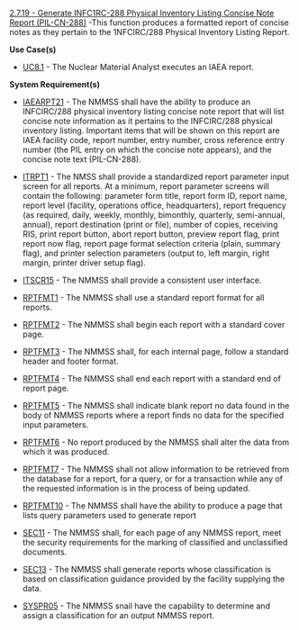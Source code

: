 <a href="https://dev.azure.com/Link-Technologies/NMMSS%20Requirements/_workitems/edit/316/" target="_blank">2.7.19 - Generate INFC1RC-288 Physical Inventory Listing Concise Note Report (PIL-CN-288)</a> -This function produces a formatted report of concise notes as they pertain to the 1NFCIRC/288 Physical Inventory Listing Report.



**Use Case(s)**

- <a href="https://dev.azure.com/Link-Technologies/NMMSS%20Requirements/_workitems/edit/455/" target="_blank">UC8.1</a> - The Nuclear Material Analyst executes an IAEA report.

**System Requirement(s)**

- <a href="https://dev.azure.com/Link-Technologies/NMMSS%20Requirements/_workitems/edit/483/" target="_blank">IAEARPT21</a> - The NMMSS shall have the ability to produce an INFCIRC/288 physical inventory listing concise note report that will list concise note information as it pertains to the INFCIRC/288 physical inventory listing. Important items that will be shown on this report are IAEA facility code, report number, entry number, cross reference entry number (the PIL entry on which the concise note appears), and the concise note text (PIL-CN-288).

- <a href="https://dev.azure.com/Link-Technologies/NMMSS%20Requirements/_workitems/edit/455/" target="_blank">ITRPT1</a> - The NMSS shall provide a standardized report parameter input screen for all reports. At a minimum, report parameter screens will contain the following: parameter form title, report form ID, report name, report level (facility, operations office, headquarters), report frequency (as required, daily, weekly, monthly, bimonthly, quarterly, semi-annual, annual), report destination (print or file), number of copies, receiving RIS, print report button, abort report button, preview report flag, print report now flag, report page format selection criteria (plain, summary flag), and printer selection parameters (output to, left margin, right margin, printer driver setup flag).

- <a href="https://dev.azure.com/Link-Technologies/NMMSS%20Requirements/_workitems/edit/192/" target="_blank">ITSCR15</a> - The NMMSS shall provide a consistent user interface.

- <a href="https://dev.azure.com/Link-Technologies/NMMSS%20Requirements/_workitems/edit/435/" target="_blank">RPTFMT1</a> - The NMMSS shall use a standard report format for all reports.

- <a href="https://dev.azure.com/Link-Technologies/NMMSS%20Requirements/_workitems/edit/436/" target="_blank">RPTFMT2</a> - The NMMSS shall begin each report with a standard cover page.

- <a href="https://dev.azure.com/Link-Technologies/NMMSS%20Requirements/_workitems/edit/437/" target="_blank">RPTFMT3</a> - The NMMSS shall, for each internal page, follow a standard header and footer format.

- <a href="https://dev.azure.com/Link-Technologies/NMMSS%20Requirements/_workitems/edit/438/" target="_blank">RPTFMT4</a> - The NMMSS shall end each report with a standard end of report page.

- <a href="https://dev.azure.com/Link-Technologies/NMMSS%20Requirements/_workitems/edit/439/" target="_blank">RPTFMT5</a> - The NMMSS shall indicate blank report no data found in the body of NMMSS reports where a report finds no data for the specified input parameters.

- <a href="https://dev.azure.com/Link-Technologies/NMMSS%20Requirements/_workitems/edit/440/" target="_blank">RPTFMT6</a> - No report produced by the NMMSS shall alter the data from which it was produced.

- <a href="https://dev.azure.com/Link-Technologies/NMMSS%20Requirements/_workitems/edit/441/" target="_blank">RPTFMT7</a> - The NMMSS shall not allow information to be retrieved from the database for a report, for a query, or for a transaction while any of the requested information is in the process of being updated.

- <a href="https://dev.azure.com/Link-Technologies/NMMSS%20Requirements/_workitems/edit/442/" target="_blank">RPTFMT10</a> - The NMMSS shall have the ability to produce a page that lists query parameters used to generate report

- <a href="https://dev.azure.com/Link-Technologies/NMMSS%20Requirements/_workitems/edit/443/" target="_blank">SEC11</a> - The NMMSS shall, for each page of any NMMSS report, meet the security requirements for the marking of classified and unclassified documents.

- <a href="https://dev.azure.com/Link-Technologies/NMMSS%20Requirements/_workitems/edit/291/" target="_blank">SEC13</a> - The NMMSS shall generate reports whose classification is based on classification guidance provided by the facility supplying the data.

- <a href="https://dev.azure.com/Link-Technologies/NMMSS%20Requirements/_workitems/edit/292/" target="_blank">SYSPR05</a> - The NMMSS snail have the capability to determine and assign a classification for an output NMMSS report.